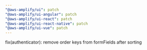 ```yaml
---
"@aws-amplify/ui": patch
"@aws-amplify/ui-angular": patch
"@aws-amplify/ui-react": patch
"@aws-amplify/ui-react-native": patch
"@aws-amplify/ui-vue": patch
---
```


fix(authenticator): remove order keys from formFields after sorting
